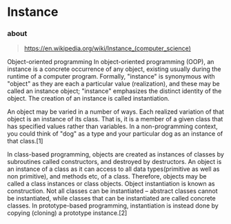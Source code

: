 # Instance

### about

> https://en.wikipedia.org/wiki/Instance_(computer_science)

Object-oriented programming
In object-oriented programming (OOP), an instance is a concrete occurrence of any object, existing usually during the runtime of a computer program. Formally, "instance" is synonymous with "object" as they are each a particular value (realization), and these may be called an instance object; "instance" emphasizes the distinct identity of the object. The creation of an instance is called instantiation.

An object may be varied in a number of ways. Each realized variation of that object is an instance of its class. That is, it is a member of a given class that has specified values rather than variables. In a non-programming context, you could think of "dog" as a type and your particular dog as an instance of that class.[1]

In class-based programming, objects are created as instances of classes by subroutines called constructors, and destroyed by destructors. An object is an instance of a class as it can access to all data types(primitive as well as non primitive), and methods etc, of a class. Therefore, objects may be called a class instances or class objects. Object instantiation is known as construction. Not all classes can be instantiated – abstract classes cannot be instantiated, while classes that can be instantiated are called concrete classes. In prototype-based programming, instantiation is instead done by copying (cloning) a prototype instance.[2]